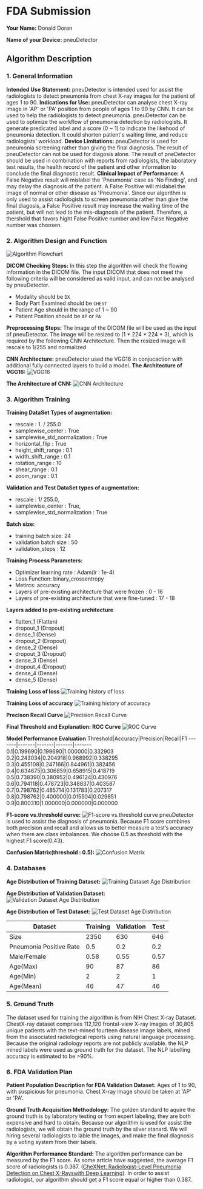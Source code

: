 # FDA Submission

**Your Name:**
Donald Doran

**Name of your Device:**
pneuDetector

## Algorithm Description 

### 1. General Information

**Intended Use Statement:** 
pneuDetector is intended used for assist the radiologists to detect pneumonia from chest X-ray images for the patient of ages 1 to 90.
**Indications for Use:**
pneuDetector can analyse chest X-ray image in 'AP' or 'PA' position from people of ages 1 to 90 by CNN. It can be used to help the radiologists to detect pneumonia.
pneuDetector can be used to optimize the workflow of pneumonia detection by radiologists. It generate predicated label and  a score (0 ~ 1) to indicate the likehood of pneumonia detection. It could shorten patient's waiting time, and reduce radiologists' workload.
**Device Limitations:**
pneuDetector is used for pneumonia screening rather than giving the final diagnosis. The result of pneuDetector can not be used for diagosis alone. The result of pneDetector should be used in combination with reports from radiologists, the laboratory test results, the health record of the patient and other information to conclude the final diagnostic result.
**Clinical Impact of Performance:**
A False Negative result will mislabel the 'Pneumonia' case as 'No Finding', and may delay the diagnosis of the patient.
A False Positive will mislabel the image of normal or other disease as 'Pneumonia'. Since our algorithm is only used to assist radiologists to screen pneumonia rather than give the final diagosis, a False Positive result may increase the waiting time of the patient, but will not lead to the mis-diagnosis of the patient.
Therefore, a thershold that favors hight False Positive number and low False Negative number was choosen.


### 2. Algorithm Design and Function

![Algorithm Flowchart](.\fig\algorithm_flowchart.png)

**DICOM Checking Steps:**
In this step the algorithm will check the flowing information in the DICOM file.
The input DICOM that does not meet the following criteria will be considered as valid input, and can not be analysed by pneuDetector.
* Modality should be  `DX`
* Body Part Examined should be `CHEST`
* Patient Age should in the range of 1 ~ 90
* Patient Position should be `AP` or `PA`

**Preprocessing Steps:**
The image of the DICOM file will be used as the input of pneuDetector.
The image will be resized to (1 \* 224 \* 224 \* 3), which is required by the following CNN Architecture.
Then the resized image will rescale to 1/255 and normalized 

**CNN Architecture:**
pneuDetector used the VGG16 in conjucaction with additional fully connected layers to build a model. 
**The Architecture of VGG16:**
![VGG16](.\fig\VGG16.png)

**The Architecture of CNN:**
![CNN Architecture](.\fig\CNN_Architecture.png)

### 3. Algorithm Training
**Training DataSet Types of augmentation:**
- rescale : 1. / 255.0
- samplewise_center : True 
- samplewise_std_normalization : True 
- horizontal_flip : True 
- height_shift_range : 0.1 
- width_shift_range : 0.1 
- rotation_range : 10
- shear_range : 0.1
- zoom_range : 0.1

**Validation and Test DataSet types of augmentation:**
- rescale : 1/ 255.0, 
- samplewise_center : True, 
- samplewise_std_normalization : True

**Batch size:**
- training batch size: 24
- validation batch size : 50
- validation_steps : 12 

**Training Process Parameters:**
* Optimizer learning rate : Adam(lr : 1e-4)
* Loss Function: binary_crossentropy
* Metircs: accuracy
* Layers of pre-existing architecture that were frozen : 0 - 16
* Layers of pre-existing architecture that were fine-tuned : 17 - 18

**Layers added to pre-existing architecture**
- flatten_1 (Flatten)      
- dropout_1 (Dropout)      
- dense_1 (Dense)          
- dropout_2 (Dropout)      
- dense_2 (Dense)          
- dropout_3 (Dropout)      
- dense_3 (Dense)          
- dropout_4 (Dropout)      
- dense_4 (Dense)          
- dense_5 (Dense)

**Training Loss of loss**
![Training history of loss](.\fig\histroy_training_loss.png)

**Training Loss of accuracy**
![Training history of accuracy](.\fig\history_training_accuracy.png)

**Precison Recall Curve**
![Precision Recall Curve](.\fig\precision_recall_curve.png)

**Final Threshold and Explanation:**
**ROC Curve**
![ROC Curve](.\fig\roc_curve.png)

**Model Performance Evaluation**
Threshold|Accuracy|Precision|Recall|F1
-------|-------|-------|-------|-------
0.1|0.199690|0.199690|1.000000|0.332903
0.2|0.243034|0.204918|0.968992|0.338295
0.3|0.455108|0.247166|0.844961|0.382456
0.4|0.634675|0.306859|0.658915|0.418719
0.5|0.738390|0.380952|0.496124|0.430976
0.6|0.794118|0.478723|0.348837|0.403587
0.7|0.798762|0.485714|0.131783|0.207317
0.8|0.798762|0.400000|0.015504|0.029851
0.9|0.800310|1.000000|0.000000|0.000000

**F1-score vs.threshold curve:**
![F1-score vs.threshold curve](.\fig\f1_threshold_curve.png)
pneuDetector is used to assist the diagnosis of pneumonia. Because F1 score combines both precision and recall and allows us to better measure a test’s accuracy when there are class imbalances. We choose 0.5 as threshold with the highest F1 score(0.43).

**Confusion Matrix(threshold : 0.5):** 
![Confusion Matrix](.\fig\confusion_matrix.png)

### 4. Databases
**Age Distribution of Training Dataset:** 
![Training Dataset Age Distribution](.\fig\train_data_age.png)

**Age Distribution of Validation Dataset:** 
![Validation Dataset Age Distribution](.\fig\valid_data_age.png)

**Age Distribution of Test Dataset:** 
![Test Dataset Age Distribution](.\fig\test_data_age.png)

Dataset|Training|Validation|Test
-------|-------|-------|-------
Size|2350|630|646
Pneumonia Positive Rate|0.5|0.2|0.2
Male/Female|0.58|0.55|0.57
Age(Max)|90|87|86
Age(Min)|2|2|1
Age(Mean)|46|47|46

### 5. Ground Truth
The dataset used for training the algorithm is from NIH Chest X-ray Dataset.
ChestX-ray dataset comprises 112,120 frontal-view X-ray images of 30,805 unique patients with the text-mined fourteen disease image labels, mined from the associated radiological reports using natural language processing. 
Because the original radiology reports are not publicly available. the NLP mined labels were used as ground truth for the dataset. The NLP labelling accuracy is estimated to be >90%. 

### 6. FDA Validation Plan

**Patient Population Description for FDA Validation Dataset:**
Ages of 1 to 90, with suspicious for pneumonia. Chest X-ray image should be taken at 'AP' or 'PA'.

**Ground Truth Acquisition Methodology:**
The golden standard to aquire the ground truth is by laboratory testing or from expert labeling, they are both expensive and hard to obtain.
Because our algorithm is used for assist the radiologists, we will obtain the ground truth by the silver stanard.
We will hiring several radiologists to lable the images, and make the final diagnosis by a voting system from their labels.

**Algorithm Performance Standard:**
The algorithm performance can be measured by the F1 score. As some article have suggested, the average F1 score of radiologists is 0.387. ([CheXNet: Radiologist-Level Pneumonia Detection on Chest X-Rayswith Deep Learning](https://arxiv.org/abs/1711.05225)).
In order to assist radiologist, our algorithm should get a F1 score equal or higher than 0.387.